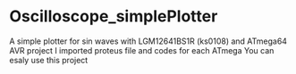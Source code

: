 # Oscilloscope_simplePlotter
A simple plotter for sin waves with LGM12641BS1R (ks0108) and ATmega64
AVR project 
I imported proteus file and codes for each ATmega 
You can esaly use this project
